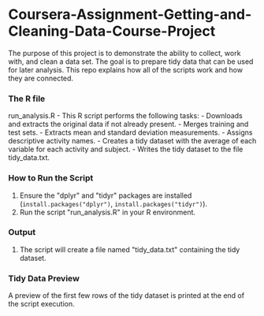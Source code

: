 # Coursera-Assignment-Getting-and-Cleaning-Data-Course-Project
The purpose of this project is to demonstrate the ability to collect, work with, and clean a data set. The goal is to prepare tidy data that can be used for later analysis. This repo explains how all of the scripts work and how they are connected.

### The R file 
run_analysis.R
     - This R script performs the following tasks:
     - Downloads and extracts the original data if not already present.
     - Merges training and test sets.
     - Extracts mean and standard deviation measurements.
     - Assigns descriptive activity names.
     - Creates a tidy dataset with the average of each variable for each activity and subject.
     - Writes the tidy dataset to the file tidy_data.txt.

### How to Run the Script
1. Ensure the "dplyr" and "tidyr" packages are installed (`install.packages("dplyr")`, `install.packages("tidyr")`).
2. Run the script "run_analysis.R" in your R environment.

### Output
1. The script will create a file named "tidy_data.txt" containing the tidy dataset.

### Tidy Data Preview
A preview of the first few rows of the tidy dataset is printed at the end of the script execution.
